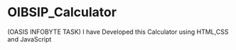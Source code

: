 # OIBSIP_Calculator
(OASIS INFOBYTE TASK) I have Developed this Calculator using HTML,CSS and JavaScript

